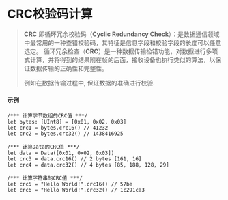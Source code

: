 # CRC校验码计算

> **CRC** 即循环冗余校验码（**Cyclic Redundancy Check**）：是数据通信领域中最常用的一种查错校验码，其特征是信息字段和校验字段的长度可以任意选定。
> 循环冗余检查（**CRC**）是一种数据传输检错功能，对数据进行多项式计算，并将得到的结果附在帧的后面，接收设备也执行类似的算法，以保证数据传输的正确性和完整性。
>
> 例如在数据传输过程中, 保证数据的准确进行校验.



#### 示例

```
/*** 计算字节数组的CRC值 ***/
let bytes: [UInt8] = [0x01, 0x02, 0x03]
let crc1 = bytes.crc16() // 41232
let crc2 = bytes.crc32() // 1438416925
 
/*** 计算Data的CRC值 ***/
let data = Data([0x01, 0x02, 0x03])
let crc3 = data.crc16() // 2 bytes [161, 16]
let crc4 = data.crc32() // 4 bytes [85, 188, 128, 29]
 
/*** 计算字符串的CRC值 ***/
let crc5 = "Hello World!".crc16() // 57be
let crc6 = "Hello World!".crc32() // 1c291ca3
```




